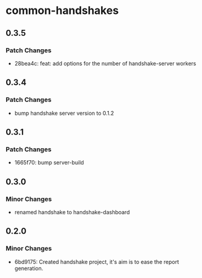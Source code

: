 # common-handshakes

## 0.3.5

### Patch Changes

- 28bea4c: feat: add options for the number of handshake-server workers

## 0.3.4

### Patch Changes

- bump handshake server version to 0.1.2

## 0.3.1

### Patch Changes

- 1665f70: bump server-build

## 0.3.0

### Minor Changes

- renamed handshake to handshake-dashboard

## 0.2.0

### Minor Changes

- 6bd9175: Created handshake project, it's aim is to ease the report generation.
